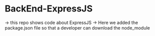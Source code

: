 # BackEnd-ExpressJS

-> this repo shows code about ExpressJS
-> Here we added the package.json file so that a developer can download the node_module
